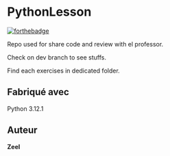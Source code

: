 # PythonLesson



[![forthebadge](http://forthebadge.com/images/badges/built-with-love.svg)](http://forthebadge.com)  

Repo used for share code and review with el professor.

Check on dev branch to see stuffs.

Find each exercises in dedicated folder.

## Fabriqué avec

Python 3.12.1

## Auteur

**Zeel** 

